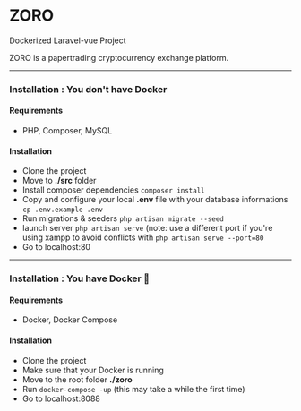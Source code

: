 # ZORO
Dockerized Laravel-vue Project

ZORO is a papertrading cryptocurrency exchange platform.


***



### Installation : You don't have Docker

#### Requirements
- PHP, Composer, MySQL
#### Installation 
- Clone the project
- Move to **./src** folder
- Install composer dependencies ```composer install```
- Copy and configure your local **.env** file with your database informations ```cp .env.example .env```
- Run migrations & seeders ```php artisan migrate --seed```
- launch server ``` php artisan serve ``` (note: use a different port if you're using xampp to avoid conflicts with ``` php artisan serve --port=80 ``` 
- Go to localhost:80


***

### Installation : You have Docker :whale:
#### Requirements
- Docker, Docker Compose
#### Installation 
- Clone the project
- Make sure that your Docker is running
- Move to the root folder **./zoro**
- Run ```docker-compose -up``` (this may take a while the first time)
- Go to localhost:8088
